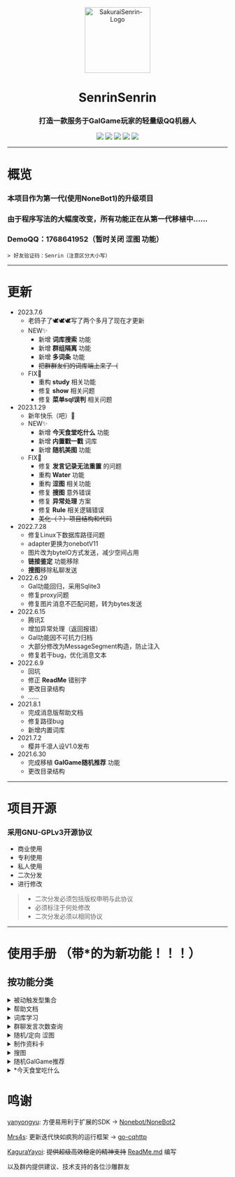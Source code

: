 <div align="center">
        <img src="https://cdn.jsdelivr.net/gh/Hajimarino-HOPE/SakuraiSenrin/docs/img/Senrin-logo.png" width="150px" height="150px" width="150px" height="150px" alt="SakuraiSenrin-Logo"/>

# SenrinSenrin
### 打造一款服务于GalGame玩家的轻量级QQ机器人

[![](https://img.shields.io/badge/Lang-Python-FF1493)](https://python.org)
[![](https://img.shields.io/badge/Frame-go_cqhttp-7B68EE)](https://github.com/Mrs4s/go-cqhttp)
[![](https://img.shields.io/badge/SDK-NoneBot2-3CB371)](https://github.com/nonebot/nonebot2)
[![](https://img.shields.io/badge/Author-SakuraiCora-F08080)](https://github.com/Hajimarino-HOPE)
[![](https://img.shields.io/github/license/Hajimarino-HOPE/SakuraiSenrin)](https://github.com/Hajimarino-HOPE/SakuraiSenrin/blob/main/LICENSE)

</div>
<hr>

# 概览
### 本项目作为第一代(使用NoneBot1)的升级项目
### 由于程序写法的大幅度改变，所有功能正在从第一代移植中......
###	DemoQQ：1768641952（暂时关闭  **涩图**  功能）
	> 好友验证码：Senrin（注意区分大小写）

---
# 更新
- 2023.7.6
  - 老鸽子了🕊🕊🕊写了两个多月了现在才更新
  - NEW✨
    - 新增 **词库搜索** 功能
    - 新增 **群组隔离** 功能
    - 新增 **多词条** 功能
    - ~~把群群友们的词库端上来了（~~
  - FIX🔧
    - 重构 **study** 相关功能
    - 修复 **show** 相关问题
    - 修复 **菜单sql误判** 相关问题
- 2023.1.29
  - 新年快乐（吧）🎉
  - NEW✨
    - 新增 **今天食堂吃什么** 功能
    - 新增 **内置戳一戳** 词库
    - 新增 **随机美图** 功能
  - FIX🔧
    - 修复 **发言记录无法重置** 的问题
    - 重构 **Water** 功能
    - 重构 **涩图** 相关功能
    - 修复 **搜图** 意外错误
    - 修复 **异常处理** 方案
    - 修复 **Rule** 相关逻辑错误
    - ~~美化（？）项目结构和代码~~
- 2022.7.28
  - 修复Linux下数据库路径问题
  - adapter更换为onebotV11
  - 图片改为byteIO方式发送，减少空间占用
  - **链接鉴定** 功能移除
  - **搜图**移除私聊发送
- 2022.6.29
  - Gal功能回归，采用Sqlite3
  - 修复proxy问题
  - 修复图片消息不匹配问题，转为bytes发送
- 2022.6.15
  - 腾讯Σ
  - 增加异常处理（返回报错）
  - Gal功能因不可抗力归档
  - 大部分修改为MessageSegment构造，防止注入
  - 修复若干bug，优化消息文本
- 2022.6.9
  - 回坑
  - 修正  **ReadMe**  错别字
  - 更改目录结构
  - ......
- 2021.8.1
  - 完成消息版帮助文档
  - 修复路径bug
  - 新增内置词库
- 2021.7.2
  - 樱井千凛人设V1.0发布
- 2021.6.30  
  - 完成移植 **GalGame随机推荐** 功能
  - 更改目录结构

---
# 项目开源
### 采用GNU-GPLv3开源协议
+ 商业使用
+ 专利使用
+ 私人使用
+ 二次分发
+ 进行修改
>+ 二次分发必须包括版权申明与此协议
>+ 必须标注于何处修改
>+ 二次分发必须以相同协议

<hr>

# 使用手册 （带*的为新功能！！！）


## 按功能分类
<details><summary>被动触发型集合</summary>

>1. 违规图识别
>2. ~~蓝链检测（已废弃）~~
>3. 通知上报
>4. 戳一戳随机回复
>5. at随机回复

</details>

<details><summary>帮助文档</summary>

- #help &lt;FunctionID>

  > 示例：#help AWHD
	- 发送 **功能代码** 为 ***functionID*** 的帮助文档
	- 若FunctionID为空，则发送 **功能代码列表**


</details>

<details><summary>词库学习</summary>

- #study module Q A

  > 示例：#study A Senrin nmd叫我搞锤子？！

  - 让Senrin在用户发送 **Q** 的对于 **module** 回答 **A**
  - mudule参数：A（全局相应）P（个人相应）
  - Q为感知语（不能含有空格，默认严格匹配，区分大小写）
  - A为应答语（不能含有空格）

- lib_manage show（仅bot管理员）

  > 示例：#lib_manage show

  - 以图片的格式展示词库 

- lib_manage search（仅bot管理员）

  > 示例：#lib_manage show

  - 以图片的格式展示词库 

<!-- - #lib_manage del class uesr_id key（仅bot管理员）

  > 示例：#lib_manage del public all_users Senrin

	- 删除 **studylib['class']['user_id']** 对应的词库条例
	- class参数：public（全局相应）private（个人响应）
	- user_id参数：
  	- 若class为public， 则填入 **all_users**
    - 若class为private，则填入 **用户QQ号** -->

</details>

<details><summary>群聊发言次数查询</summary>

- #water <@user>

  > 示例：#water
  >
  > 示例：#water @Senrin

	- 获取@对象的当天在本群的发言次数
	- 若<@user>为空，则获取自己的发言次数

- #water list

  > 示例：#water list

	- 获取当天在本群的 **发言次数排行榜** 

</details>

<details><summary>随机/定向 涩图</summary>

- #setu random level num

  > 示例：#setu random 1 10

	- 获取 num 张分级为 level 的涩图
	- level参数：0（非R18）1（R18）2（混合）
	- num参数：1-10

- #setu search keyword num（指令模式）

  > 示例：#setu 白丝萝莉 10

	- 获取 num 张关键词为 keyword 的涩图
	- keyword参数：关键字
	- num参数：1-10（可能会因为API库存原因而小于这个值）

- regex （正则匹配）

	- 以正则匹配的方法处理信息后，向内部函数传参来获取涩图
	- 随机涩图：

      > 示例：来点涩图 
      >
      > 示例：整点活儿 
      >
      > 示例：冲 
      >
      > 示例：冲亿发

      - 从本地库中随机抽取一张涩图 （CD为5s）
      - 正则表达式：^[来整]点[涩色活好康][的图儿]$|^[色涩]图来$|^冲[亿1一]发$|^冲$|^[色涩黄]图$

	- 定向涩图：

      > 示例：来点**白丝萝莉**涩图
      >
      > 示例：整**十**张**白丝萝莉**涩图
      >
      - 从API中获取 ***num*** 张 ***keyword*** 的涩图 （CD为60s）
      - 正则表达式：^[来整]点.\S*[色涩黄]图$|^[来整][几.\S*][张份个]\S*[色涩黄]图$


**温馨提示：年轻人要学会控制自己的欲望！！！**

**温馨提示：年轻人要学会控制自己的欲望！！！**

**温馨提示：年轻人要学会控制自己的欲望！！！**

</details>

<details><summary>制作资料卡</summary>

- **#info \<@user>** 

  > 示例：#info
  >
  > 示例：#info @Senrin

  - 根据有限的信息制作简单资料卡 
  - 若\<@user>为空，则制作自己的资料卡 
  - ~~（你甚至可以看看Senrin的资料卡）~~ 

</details>

<details><summary>搜图</summary>

  >示例：~~示不出来~~

- 【Reply】回复想搜的图
	- 通过 **SauceNAO** 提供的API进行搜图 

</details>

<details><summary>随机GalGame推荐</summary>

- 土方法，基于[恋爱游戏网](https://lianaiyx.com)的GalGame推荐插件
- #gal random

  >示例：#gal random 

	- 随机推荐一个GalGame

- #gal tag tag

  > 示例：#gal tag 萝莉

  - 推荐一个标签为 tag 的GalGame
  - tag参数：
    3D ACT NTR RPG 傲娇 百合 变身 病娇 策略 超能力 传奇 穿越 纯爱 催泪 大小姐 岛 电波作 恶魔 复仇 公主 怪物 怪物娘 馆 鬼畜 国产 过激 和风 黑暗向 后宫 护士 幻想 机器人 架空世界 姐妹 解谜 姐系 禁忌恋 近未来 剧情 咖啡店 开店 科幻 科学幻想 老师 恋爱 猎奇 另类 灵异 轮回 萝莉 冒险 美少女养成游戏 妹系 魔法 魔法少女 魔幻 模拟经营 模拟养成 魔女 末世 魔物娘 内涵 女仆 女神 女性视角 女性向 女战士 女装 女子＊＊ 偶像 妻 奇幻 蔷薇向 青春 青梅竹马 青涩三角关系 社团 兽耳 双子 探险 天使 田园 甜作 童话 同居 网络世界 伪娘 未亡人 巫女 喜剧 吸血鬼 夏 校园 新娘 悬疑 悬疑推理 学园 养成 异世界 音乐 御姐战斗 蒸汽朋克 职场 治愈 致郁 重口
  
- #taglist

	>示例：#taglist
	
	
	- 列出tag参数
	
	
	

</details>

<details><summary>*今天食堂吃什么</summary>


  >示例：#eat

不知道今天吃什么？试试这个！仅需根据Senrin的指令即可~

- 添加菜单（名为menu.json，小于100kb的标准json文件）发送至Senrin即可

- ```json
  {
  "学校1":{
          "食堂1":[
              "菜名1 子菜名1 价格 等待时间 食物类型 标识",
              "菜名2 子菜名2 价格 等待时间 食物类型 标识",
              "菜名3 子菜名3 价格 等待时间 食物类型 标识"
          ],
          "食堂2":[
              "菜名4 子菜名4 价格 等待时间 食物类型 标识",
              "菜名5 子菜名5 价格 等待时间 食物类型 标识",
              "菜名6 子菜名6 价格 等待时间 食物类型 标识",
          ]
      }
  }
  ```

  以此类推，示例文件在 `Plugin/RandomEat/menu.json`

</details>

# 鸣谢
[yanyongyu](https://github.com/yanyongyu):  方便易用利于扩展的SDK -> [Nonebot/NoneBot2](https://github.com/nonebot/nonebot2)

[Mrs4s](https://github.com/Mrs4s): 更新迭代快如疯狗的运行框架 ->  [go-cqhttp](https://github.com/Mrs4s/go-cqhttp)

[KaguraYayoi](https://github.com/Fjaxzhy): ~~提供超级高效稳定的精神支持~~ [ReadMe.md](https://github.com/Hajimarino-HOPE/SakuraiSenrin/blob/main/README.md) 编写

以及群内提供建议、技术支持的各位沙雕群友
